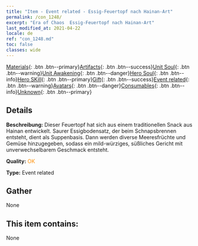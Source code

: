```yaml
---
title: "Item - Event related - Essig-Feuertopf nach Hainan-Art"
permalink: /con_1248/
excerpt: "Era of Chaos  Essig-Feuertopf nach Hainan-Art"
last_modified_at: 2021-04-22
locale: de
ref: "con_1248.md"
toc: false
classes: wide
---
```

 [Materials](/ItemsDE/){: .btn .btn--primary}[Artifacts](/ItemsDE/Artifacts/){: .btn .btn--success}[Unit Soul](/ItemsDE/UnitSoul/){: .btn .btn--warning}[Unit Awakening](/ItemsDE/UnitAwakening/){: .btn .btn--danger}[Hero Soul](/ItemsDE/HeroSoul/){: .btn .btn--info}[Hero SKill](/ItemsDE/HeroSkill/){: .btn .btn--primary}[Gift](/ItemsDE/Gift/){: .btn .btn--success}[Event related](/ItemsDE/Events/){: .btn .btn--warning}[Avatars](/ItemsDE/Avatars/){: .btn .btn--danger}[Consumables](/ItemsDE/Consumables/){: .btn .btn--info}[Unknown](/ItemsDE/Unknown/){: .btn .btn--primary}

## Details
 **Beschreibung:** Dieser Feuertopf hat sich aus einem traditionellen Snack aus Hainan entwickelt. Saurer Essigbodensatz, der beim Schnapsbrennen entsteht, dient als Suppenbasis. Dann werden diverse Meeresfrüchte und Gemüse hinzugegeben, sodass ein mild-würziges, süßliches Gericht mit unverwechselbarem Geschmack entsteht.

 **Quality:** <span style="color: #FF8C00">OK</span>

 **Type:** Event related

## Gather

  None

## This item contains:

  None

